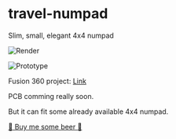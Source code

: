 # travel-numpad
Slim, small, elegant 4x4 numpad

![Render](https://i.imgur.com/r38ISOL.jpg) 

![Prototype](https://i.imgur.com/kgLdl89.jpg) 


Fusion 360 project: [Link](https://a360.co/2JvkyAq)


PCB comming really soon. 


But it can fit some already available 4x4 numpad.


[🍺 Buy me some beer 🍺](https://paypal.me/Keysekai) 
